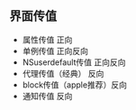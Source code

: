 ## 界面传值
- 属性传值  正向
- 单例传值    正向反向
- NSuserdefault传值    正向反向
- 代理传值（经典）    反向
- block传值（apple推荐）反向
- 通知传值    反向
